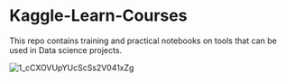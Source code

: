 # Kaggle-Learn-Courses
This repo contains training and practical notebooks on tools that can be used in Data science projects.

![1_cCXOVUpYUcScSs2V041xZg](https://github.com/alpkanoz/Kaggle-Learn-Courses/assets/78761783/8a565d5a-3999-4bc4-b5a5-7afdd3a4150d)
